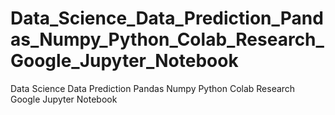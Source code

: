 # Data_Science_Data_Prediction_Pandas_Numpy_Python_Colab_Research_Google_Jupyter_Notebook
Data Science Data Prediction Pandas Numpy Python Colab Research Google Jupyter Notebook

